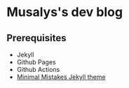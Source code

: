 # Musalys's dev blog

## Prerequisites

- Jekyll
- Github Pages
- Github Actions
- [Minimal Mistakes Jekyll theme](https://mmistakes.github.io/minimal-mistakes/)
